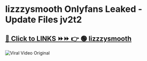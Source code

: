 
 # lizzzysmooth Onlyfans Leaked - Update Files jv2t2

## <h2><a href="https://clipsfans.com/lizzzysmooth&ref=git">🔗 Click to LINKS ⏩⏩ 👉 🟢 lizzzysmooth </a></h2>

<a href="https://clipsfans.com/lizzzysmooth&ref=git" rel="nofollow" data-target="animated-image.originalLink"><img src="https://i.ibb.co.com/xMMVF88/686577567.gif" alt="Viral Video Original" style="max-width: 100%; display: inline-block;" data-target="animated-image.originalImage"></a>

